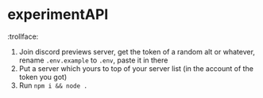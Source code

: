 # experimentAPI
:trollface:

1. Join discord previews server, get the token of a random alt or whatever, rename `.env.example` to `.env`, paste it in there
2. Put a server which yours to top of your server list (in the account of the token you got)
3. Run `npm i && node .`
